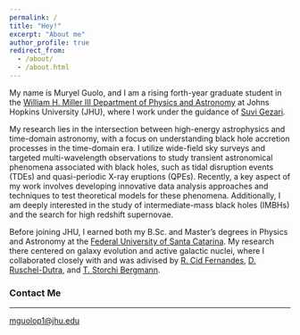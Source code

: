 ```yaml
---
permalink: /
title: "Hey!"
excerpt: "About me"
author_profile: true
redirect_from: 
  - /about/
  - /about.html
---
```



My name is Muryel Guolo, and I am a rising forth-year graduate student in the <a href="https://physics-astronomy.jhu.edu" target="_blank">William H. Miller III Department of Physics and Astronomy</a> at Johns Hopkins University (JHU), where I work under the guidance of <a href="https://physics-astronomy.jhu.edu/directory/suvi-gezari/" target="_blank">Suvi Gezari</a>.

My research lies in the intersection between high-energy astrophysics and time-domain astronomy, with a focus on understanding black hole accretion processes in the time-domain era. I utilize wide-field sky surveys and targeted multi-wavelength observations to study transient astronomical phenomena associated with black holes, such as tidal disruption events (TDEs) and quasi-periodic X-ray eruptions (QPEs). Recently, a key aspect of my work involves developing innovative data analysis approaches and techniques to test theoretical models for these phenomena. Additionally, I am deeply interested in the study of intermediate-mass black holes (IMBHs) and the search for high redshift supernovae.

Before joining JHU, I earned both my B.Sc. and Master’s degrees in Physics and Astronomy at the <a href="https://ppgfsc.posgrad.ufsc.br/?lang=en" target="_blank">Federal University of Santa Catarina</a>. My research there centered on galaxy evolution and active galactic nuclei, where I collaborated closely with and was adivised by <a href="https://scholar.google.com.br/citations?user=_NWGzLIAAAAJ&hl=en" target="_blank">R. Cid Fernandes</a>, <a href="https://scholar.google.com/citations?user=rGfZ3zoAAAAJ&hl=en" target="_blank">D. Ruschel-Dutra</a>, and <a href="https://scholar.google.com.br/citations?user=-qF-yBUAAAAJ&hl=pt-BR" target="_blank">T. Storchi Bergmann</a>.

### Contact Me
---
mguolop1@jhu.edu
